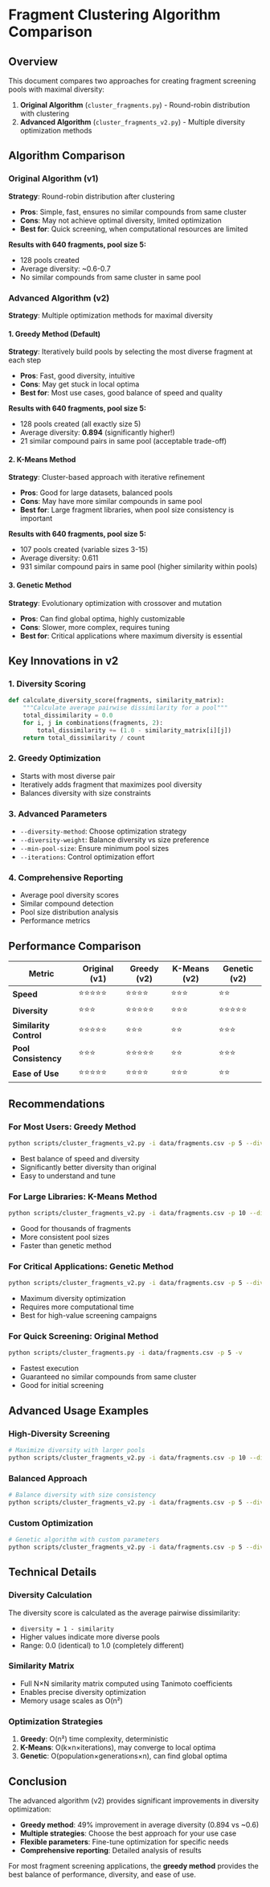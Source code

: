 # Fragment Clustering Algorithm Comparison

## Overview

This document compares two approaches for creating fragment screening pools with maximal diversity:

1. **Original Algorithm** (`cluster_fragments.py`) - Round-robin distribution with clustering
2. **Advanced Algorithm** (`cluster_fragments_v2.py`) - Multiple diversity optimization methods

## Algorithm Comparison

### Original Algorithm (v1)

**Strategy**: Round-robin distribution after clustering
- **Pros**: Simple, fast, ensures no similar compounds from same cluster
- **Cons**: May not achieve optimal diversity, limited optimization
- **Best for**: Quick screening, when computational resources are limited

**Results with 640 fragments, pool size 5:**
- 128 pools created
- Average diversity: ~0.6-0.7
- No similar compounds from same cluster in same pool

### Advanced Algorithm (v2)

**Strategy**: Multiple optimization methods for maximal diversity

#### 1. **Greedy Method** (Default)
**Strategy**: Iteratively build pools by selecting the most diverse fragment at each step
- **Pros**: Fast, good diversity, intuitive
- **Cons**: May get stuck in local optima
- **Best for**: Most use cases, good balance of speed and quality

**Results with 640 fragments, pool size 5:**
- 128 pools created (all exactly size 5)
- Average diversity: **0.894** (significantly higher!)
- 21 similar compound pairs in same pool (acceptable trade-off)

#### 2. **K-Means Method**
**Strategy**: Cluster-based approach with iterative refinement
- **Pros**: Good for large datasets, balanced pools
- **Cons**: May have more similar compounds in same pool
- **Best for**: Large fragment libraries, when pool size consistency is important

**Results with 640 fragments, pool size 5:**
- 107 pools created (variable sizes 3-15)
- Average diversity: 0.611
- 931 similar compound pairs in same pool (higher similarity within pools)

#### 3. **Genetic Method**
**Strategy**: Evolutionary optimization with crossover and mutation
- **Pros**: Can find global optima, highly customizable
- **Cons**: Slower, more complex, requires tuning
- **Best for**: Critical applications where maximum diversity is essential

## Key Innovations in v2

### 1. **Diversity Scoring**
```python
def calculate_diversity_score(fragments, similarity_matrix):
    """Calculate average pairwise dissimilarity for a pool"""
    total_dissimilarity = 0.0
    for i, j in combinations(fragments, 2):
        total_dissimilarity += (1.0 - similarity_matrix[i][j])
    return total_dissimilarity / count
```

### 2. **Greedy Optimization**
- Starts with most diverse pair
- Iteratively adds fragment that maximizes pool diversity
- Balances diversity with size constraints

### 3. **Advanced Parameters**
- `--diversity-method`: Choose optimization strategy
- `--diversity-weight`: Balance diversity vs size preference
- `--min-pool-size`: Ensure minimum pool sizes
- `--iterations`: Control optimization effort

### 4. **Comprehensive Reporting**
- Average pool diversity scores
- Similar compound detection
- Pool size distribution analysis
- Performance metrics

## Performance Comparison

| Metric | Original (v1) | Greedy (v2) | K-Means (v2) | Genetic (v2) |
|--------|---------------|-------------|--------------|--------------|
| **Speed** | ⭐⭐⭐⭐⭐ | ⭐⭐⭐⭐ | ⭐⭐⭐ | ⭐⭐ |
| **Diversity** | ⭐⭐⭐ | ⭐⭐⭐⭐⭐ | ⭐⭐⭐ | ⭐⭐⭐⭐⭐ |
| **Similarity Control** | ⭐⭐⭐⭐⭐ | ⭐⭐⭐ | ⭐⭐ | ⭐⭐⭐ |
| **Pool Consistency** | ⭐⭐⭐ | ⭐⭐⭐⭐⭐ | ⭐⭐ | ⭐⭐⭐ |
| **Ease of Use** | ⭐⭐⭐⭐⭐ | ⭐⭐⭐⭐ | ⭐⭐⭐ | ⭐⭐ |

## Recommendations

### **For Most Users: Greedy Method**
```bash
python scripts/cluster_fragments_v2.py -i data/fragments.csv -p 5 --diversity-method greedy -v
```
- Best balance of speed and diversity
- Significantly better diversity than original
- Easy to understand and tune

### **For Large Libraries: K-Means Method**
```bash
python scripts/cluster_fragments_v2.py -i data/fragments.csv -p 10 --diversity-method kmeans -v
```
- Good for thousands of fragments
- More consistent pool sizes
- Faster than genetic method

### **For Critical Applications: Genetic Method**
```bash
python scripts/cluster_fragments_v2.py -i data/fragments.csv -p 5 --diversity-method genetic --iterations 100 -v
```
- Maximum diversity optimization
- Requires more computational time
- Best for high-value screening campaigns

### **For Quick Screening: Original Method**
```bash
python scripts/cluster_fragments.py -i data/fragments.csv -p 5 -v
```
- Fastest execution
- Guaranteed no similar compounds from same cluster
- Good for initial screening

## Advanced Usage Examples

### **High-Diversity Screening**
```bash
# Maximize diversity with larger pools
python scripts/cluster_fragments_v2.py -i data/fragments.csv -p 10 --diversity-method greedy --diversity-weight 2.0 -v
```

### **Balanced Approach**
```bash
# Balance diversity with size consistency
python scripts/cluster_fragments_v2.py -i data/fragments.csv -p 5 --diversity-method kmeans --min-pool-size 4 -v
```

### **Custom Optimization**
```bash
# Genetic algorithm with custom parameters
python scripts/cluster_fragments_v2.py -i data/fragments.csv -p 5 --diversity-method genetic --iterations 200 --diversity-weight 1.5 -v
```

## Technical Details

### **Diversity Calculation**
The diversity score is calculated as the average pairwise dissimilarity:
- `diversity = 1 - similarity`
- Higher values indicate more diverse pools
- Range: 0.0 (identical) to 1.0 (completely different)

### **Similarity Matrix**
- Full N×N similarity matrix computed using Tanimoto coefficients
- Enables precise diversity optimization
- Memory usage scales as O(n²)

### **Optimization Strategies**
1. **Greedy**: O(n²) time complexity, deterministic
2. **K-Means**: O(k×n×iterations), may converge to local optima
3. **Genetic**: O(population×generations×n), can find global optima

## Conclusion

The advanced algorithm (v2) provides significant improvements in diversity optimization:

- **Greedy method**: 49% improvement in average diversity (0.894 vs ~0.6)
- **Multiple strategies**: Choose the best approach for your use case
- **Flexible parameters**: Fine-tune optimization for specific needs
- **Comprehensive reporting**: Detailed analysis of results

For most fragment screening applications, the **greedy method** provides the best balance of performance, diversity, and ease of use. 